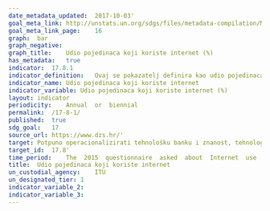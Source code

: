 ```yaml
---	
date_metadata_updated:	2017-10-03'
goal_meta_link:	http://unstats.un.org/sdgs/files/metadata-compilation/Metadata-Goal-17.pdf'
goal_meta_link_page:	16
graph:	bar
graph_negative:	
graph_title:	Udio pojedinaca koji koriste internet (%)
has_metadata:	true
indicator:	17.8.1
indicator_definition:	Ovaj se pokazatelj definira kao udio pojedinaca koji su u posljednja tri mjeseca koristili internet s bilo kojeg mjesta. Internet je svjetska javna računalna mreža te kao takva omogućava pristup brojnim komunikacijskim uslugama, e-pošti, vijestima, zabavi bez obzira na uređaj koji se koristi (računalo, mobilni telefon, tablet, PDA, igraća konzola, digitalni TV). Pristupiti internetu možemo putem fiksne ili mobilne mreže. Zemlje koje prikupljaju podatke o ovom pokazatelju kroz službeno istraživanje, izračunavaju ga dijeljenjem ukupnog broja pojedinaca koji su koristili internet s ukupnim brojem pojedinaca u populaciji. Za zemlje koje nisu provele službeno istraživanje, podaci se procjenjuju temeljem broja internetskih pretplatnika i drugih socioekonomskih pokazatelja, kao što je na primjer BDP po glavi stanovnika.
indicator_name:	Udio pojedinaca koji koriste internet
indicator_variable:	Udio pojedinaca koji koriste internet (%)
layout:	indicator
periodicity:	Annual  or  biennial
permalink:	/17-8-1/
published:	true
sdg_goal:	17
source_url:	https://www.dzs.hr/'
target:	Potpuno operacionalizirati tehnološku banku i znanost, tehnologiju i inovativne mehanizme izgradnje kapaciteta za slabo razvijene zemlje do 2017. godine i poboljšati korištenje informacijskih i komunikacijskih tehnologija
target_id:	17.8'
time_period:	The  2015  questionnaire  asked  about  Internet  use  during  the  past  6  months.  Earlier  questionnaires  did  not  specify  a  reference  period.
title:	Udio pojedinaca koji koriste internet
un_custodial_agency:	ITU
un_designated_tier:	1
indicator_variable_2:	
indicator_variable_3:	
---	
```

